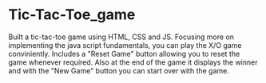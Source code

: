 # Tic-Tac-Toe_game
Built a tic-tac-toe game using HTML, CSS and JS.
Focusing more on implementing the java script fundamentals, you can play the X/O game conviniently. 
Includes a "Reset Game" button allowing you to reset the game whenever required.
Also at the end of the game it displays the winner and with the "New Game" button you can start over with the game.
